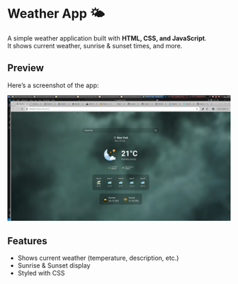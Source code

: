# Weather App 🌤️

A simple weather application built with **HTML, CSS, and JavaScript**.  
It shows current weather, sunrise & sunset times, and more.

## Preview

Here’s a screenshot of the app:

![App Screenshot](./assets/Screenshot.png)

## Features

- Shows current weather (temperature, description, etc.)
- Sunrise & Sunset display
- Styled with CSS
